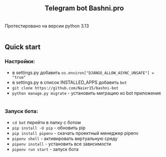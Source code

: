 <h2 align="center">Telegram bot Bashni.pro</h2><br/>
Протестировано на версии python 3.13<br/><br/>

## Quick start
### Настройки:
- в settings.py добавить `os.environ["DJANGO_ALLOW_ASYNC_UNSAFE"] = "true"`
- в settings.py в список INSTALLED_APPS добавить `bot`
- `git clone https://github.com/Naier15/bashni-bot`
- `python manage.py migrate` - установить миграцию из bot приложения
<br/><br/>
### Запуск бота:
- `cd bot` перейти в папку с ботом
- `pip install -U pip` - обновить pip
- `pip install pipenv` - скачать проектный менеджер pipenv
- `pipenv shell` - активировать виртуальную среду
- `pipenv install` - установить все зависимости
- `pipenv run start` - запуск бота